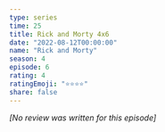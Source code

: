 ```yaml
---
type: series
time: 25
title: Rick and Morty 4x6
date: "2022-08-12T00:00:00"
name: "Rick and Morty"
season: 4
episode: 6
rating: 4
ratingEmoji: "⭐️⭐️⭐️⭐️"
share: false
---
```


_[No review was written for this episode]_
